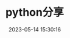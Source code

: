 ---
title: python分享
excerpt: 1
comments: false
abbrlink: ee4374b7
date: 2023-05-14 15:30:16
tags:
---